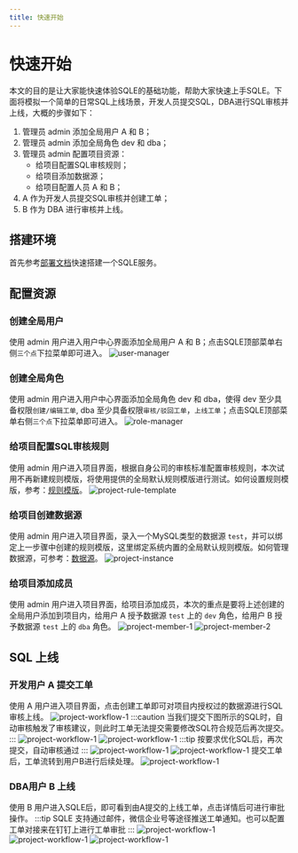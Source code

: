 ```yaml
---
title: 快速开始
---
```

# 快速开始
本文的目的是让大家能快速体验SQLE的基础功能，帮助大家快速上手SQLE。下面将模拟一个简单的日常SQL上线场景，开发人员提交SQL，DBA进行SQL审核并上线，大概的步骤如下：
1. 管理员 admin 添加全局用户 A 和 B；
2. 管理员 admin 添加全局角色 dev 和 dba；
3. 管理员 admin 配置项目资源：
   * 给项目配置SQL审核规则；
   * 给项目添加数据源；
   * 给项目配置人员 A 和 B；
4. A 作为开发人员提交SQL审核并创建工单；
5. B 作为 DBA 进行审核并上线。
## 搭建环境
首先参考[部署文档](./deploy-manual/intro.md)快速搭建一个SQLE服务。
## 配置资源
### 创建全局用户
使用 admin 用户进入用户中心界面添加全局用户 A 和 B；点击SQLE顶部菜单右侧`三个点`下拉菜单即可进入。
![user-manager](./img/user-manager.png)
### 创建全局角色
使用 admin 用户进入用户中心界面添加全局角色 dev 和 dba，使得 dev 至少具备权限`创建/编辑工单`, dba 至少具备权限`审核/驳回工单`，`上线工单`；点击SQLE顶部菜单右侧`三个点`下拉菜单即可进入。
![role-manager](./img/role-manager.png)
### 给项目配置SQL审核规则
使用 admin 用户进入项目界面，根据自身公司的审核标准配置审核规则，本次试用不再新建规则模版，将使用提供的全局默认规则模版进行测试。如何设置规则模版，参考：[规则模版](./user-manual/project/rule-template-manager.md)。
![project-rule-template](./img/project-rule-template.png)
### 给项目创建数据源
使用 admin 用户进入项目界面，录入一个MySQL类型的数据源 `test`，并可以绑定上一步骤中创建的规则模版，这里绑定系统内置的全局默认规则模版。如何管理数据源，可参考：[数据源](./user-manual/project/instance-manager.md)。
![project-instance](./img/project-instance.png)
### 给项目添加成员
使用 admin 用户进入项目界面，给项目添加成员，本次的重点是要将上述创建的全局用户添加到项目内，给用户 A 授予数据源 `test` 上的 `dev` 角色，给用户 B 授予数据源 `test` 上的 `dba` 角色。
![project-member-1](./img/project-member-1.png)
![project-member-2](./img/project-member-2.png)
## SQL 上线
### 开发用户 A 提交工单
使用 A 用户进入项目界面，点击创建工单即可对项目内授权过的数据源进行SQL审核上线。
![project-workflow-1](./img/project-workflow-1.png)
:::caution
当我们提交下图所示的SQL时，自动审核触发了审核建议，则此时工单无法提交需要修改SQL符合规范后再次提交。
:::
![project-workflow-1](./img/project-workflow-2.png)
![project-workflow-1](./img/project-workflow-3.png)
:::tip
按要求优化SQL后，再次提交，自动审核通过
:::
![project-workflow-1](./img/project-workflow-4.png)
![project-workflow-1](./img/project-workflow-5.png)
提交工单后，工单流转到用户B进行后续处理。
![project-workflow-1](./img/project-workflow-6.png)
### DBA用户 B 上线
使用 B 用户进入SQLE后，即可看到由A提交的上线工单，点击详情后可进行审批操作。
:::tip
SQLE 支持通过邮件，微信企业号等途径推送工单通知。也可以配置工单对接来在钉钉上进行工单审批
:::
![project-workflow-1](./img/project-workflow-7.png)
![project-workflow-1](./img/project-workflow-8.png)
![project-workflow-1](./img/project-workflow-9.png)